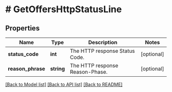 # # GetOffersHttpStatusLine

## Properties

Name | Type | Description | Notes
------------ | ------------- | ------------- | -------------
**status_code** | **int** | The HTTP response Status Code. | [optional]
**reason_phrase** | **string** | The HTTP response Reason-Phase. | [optional]

[[Back to Model list]](../../README.md#models) [[Back to API list]](../../README.md#endpoints) [[Back to README]](../../README.md)
